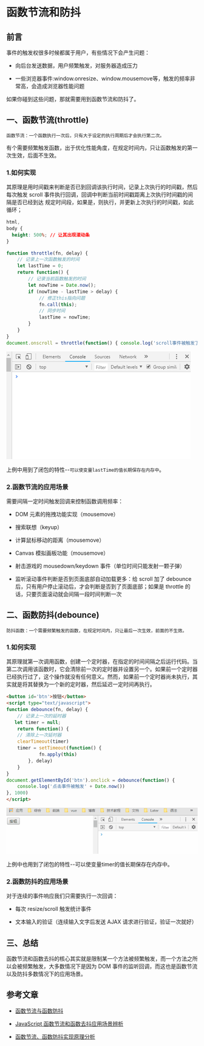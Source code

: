 # 函数节流和防抖

## 前言

事件的触发权很多时候都属于用户，有些情况下会产生问题：

- 向后台发送数据，用户频繁触发，对服务器造成压力

- 一些浏览器事件:window.onresize、window.mousemove等，触发的频率非常高，会造成浏览器性能问题

如果你碰到这些问题，那就需要用到函数节流和防抖了。

## 一、函数节流(throttle)

`函数节流：一个函数执行一次后，只有大于设定的执行周期后才会执行第二次。`

有个需要频繁触发函数，出于优化性能角度，在规定时间内，只让函数触发的第一次生效，后面不生效。

### 1.如何实现

其原理是用时间戳来判断是否已到回调该执行时间，记录上次执行的时间戳，然后每次触发 scroll 事件执行回调，回调中判断当前时间戳距离上次执行时间戳的间隔是否已经到达 规定时间段，如果是，则执行，并更新上次执行的时间戳，如此循环；

```css
html,
body {
  height: 500%; // 让其出现滚动条
}
```

```javascript
function throttle(fn, delay) {
    // 记录上一次函数触发的时间
    let lastTime = 0;
    return function() {
        // 记录当前函数触发的时间
        let nowTime = Date.now();
        if (nowTime - lastTime > delay) {
            // 修正this指向问题
            fn.call(this);
            // 同步时间
            lastTime = nowTime;
        }
    }
}
document.onscroll = throttle(function() { console.log('scroll事件被触发了' + Date.now()) }, 200)
```

![](images/1.1.gif)

上例中用到了闭包的特性--`可以使变量lastTime的值长期保存在内存中`。

### 2.函数节流的应用场景

需要间隔一定时间触发回调来控制函数调用频率：

- DOM 元素的拖拽功能实现（mousemove）

- 搜索联想（keyup）

- 计算鼠标移动的距离（mousemove）

- Canvas 模拟画板功能（mousemove）

- 射击游戏的 mousedown/keydown 事件（单位时间只能发射一颗子弹）

- 监听滚动事件判断是否到页面底部自动加载更多：给 scroll 加了 debounce 后，只有用户停止滚动后，才会判断是否到了页面底部；如果是 throttle 的话，只要页面滚动就会间隔一段时间判断一次

## 二、函数防抖(debounce)

`防抖函数：一个需要频繁触发的函数，在规定时间内，只让最后一次生效，前面的不生效。`

### 1.如何实现

其原理就第一次调用函数，创建一个定时器，在指定的时间间隔之后运行代码。当第二次调用该函数时，它会清除前一次的定时器并设置另一个。如果前一个定时器已经执行过了，这个操作就没有任何意义。然而，如果前一个定时器尚未执行，其实就是将其替换为一个新的定时器，然后延迟一定时间再执行。

```html
<button id='btn'>按钮</button>
<script type="text/javascript">
function debounce(fn, delay) {
    // 记录上一次的延时器
   let timer = null;
    return function() {
    // 清除上一次延时器
    clearTimeout(timer)
    timer = setTimeout(function() {
            fn.apply(this)
        }, delay)
    }
}
document.getElementById('btn').onclick = debounce(function() {
    console.log('点击事件被触发' + Date.now())
}, 1000)
</script>
```

![](images/2.1.gif)

上例中也用到了闭包的特性--可以使变量timer的值长期保存在内存中。

### 2.函数防抖的应用场景

对于连续的事件响应我们只需要执行一次回调：

- 每次 resize/scroll 触发统计事件

- 文本输入的验证（连续输入文字后发送 AJAX 请求进行验证，验证一次就好）

## 三、总结

函数节流和函数去抖的核心其实就是限制某一个方法被频繁触发，而一个方法之所以会被频繁触发，大多数情况下是因为 DOM 事件的监听回调，而这也是函数节流以及防抖多数情况下的应用场景。

## 参考文章

- [函数节流与函数防抖](https://juejin.im/entry/6844903466427482120)

- [JavaScript 函数节流和函数去抖应用场景辨析](https://github.com/lessfish/underscore-analysis/issues/20)

- [函数节流、函数防抖实现原理分析](https://rockjins.js.org/2017/02/21/2017-02-21-debounce-function/)
